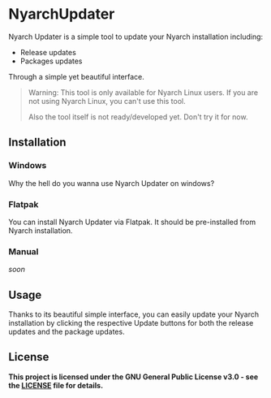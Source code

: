 # NyarchUpdater
Nyarch Updater is a simple tool to update your Nyarch installation including:
- Release updates
- Packages updates

Through a simple yet beautiful interface.

> Warning: This tool is only available for Nyarch Linux users. If you are not using Nyarch Linux, you can't use this tool.
>
> Also the tool itself is not ready/developed yet. Don't try it for now.

## Installation

### Windows

Why the hell do you wanna use Nyarch Updater on windows?

### Flatpak

You can install Nyarch Updater via Flatpak. It should be pre-installed from Nyarch installation.

### Manual

*soon*

<!-- TODO write the packaging and installation through pkg. -->

## Usage

Thanks to its beautiful simple interface, you can easily update your Nyarch installation by clicking the respective Update buttons for both the release updates and the package updates.

## License

**This project is licensed under the GNU General Public License v3.0 - see the [LICENSE](LICENSE) file for details.**